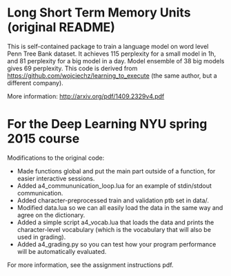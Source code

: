 Long Short Term Memory Units (original README)
============================
This is self-contained package to train a language model on word level Penn Tree Bank dataset. 
It achieves 115 perplexity for a small model in 1h, and 81 perplexity for a big model in 
a day. Model ensemble of 38 big models gives 69 perplexity.
This code is derived from https://github.com/wojciechz/learning_to_execute (the same author, but 
a different company).


More information: http://arxiv.org/pdf/1409.2329v4.pdf

For the Deep Learning NYU spring 2015 course
==========================
Modifications to the original code:

+ Made functions global and put the main part outside of a function, for easier interactive sessions.
+ Added a4\_commununication\_loop.lua for an example of stdin/stdout communication.
+ Added character-preprocessed train and validation ptb set in data/.
+ Modified data.lua so we can all easily load the data in the same way and agree on the dictionary. 
+ Added a simple script a4\_vocab.lua that loads the data and prints the character-level vocabulary (which is the vocabulary that will also be used in grading).
+ Added a4\_grading.py so you can test how your program performance will be automatically evaluated.

For more information, see the assignment instructions pdf.
